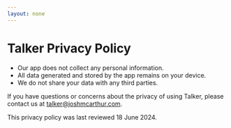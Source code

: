 ```yaml
---
layout: none
---
```


# Talker Privacy Policy

- Our app does not collect any personal information.
- All data generated and stored by the app remains on your device.
- We do not share your data with any third parties.

If you have questions or concerns about the privacy of using Talker,
please contact us at talker@joshmcarthur.com.

This privacy policy was last reviewed 18 June 2024.
